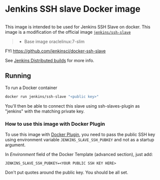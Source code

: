 # Jenkins SSH slave Docker image
```
```
This image is intended to be used for Jenkins SSH Slave on docker. This image is a modification of the official image [`jenkins/ssh-slave`](https://hub.docker.com/r/jenkins/ssh-slave/)
>	* Base image oraclelinux:7-slim

FYI https://github.com/jenkinsci/docker-ssh-slave

See [Jenkins Distributed builds](https://wiki.jenkins-ci.org/display/JENKINS/Distributed+builds) for more info.

## Running

To run a Docker container

```bash
docker run jenkins/ssh-slave "<public key>"
```

You'll then be able to connect this slave using ssh-slaves-plugin as "jenkins" with the matching private key.

### How to use this image with Docker Plugin

To use this image with [Docker Plugin](https://wiki.jenkins-ci.org/display/JENKINS/Docker+Plugin), you need to
pass the public SSH key using environment variable `JENKINS_SLAVE_SSH_PUBKEY` and not as a startup argument.

In _Environment_ field of the Docker Template (advanced section), just add:

    JENKINS_SLAVE_SSH_PUBKEY=<YOUR PUBLIC SSH KEY HERE>

Don't put quotes around the public key. You should be all set.
